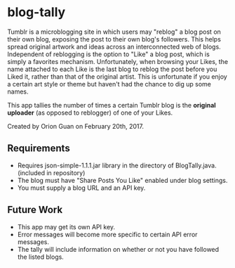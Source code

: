 # blog-tally
Tumblr is a microblogging site in which users may "reblog" a blog post on their own blog, exposing the post to their own blog's followers. This helps spread original artwork and ideas across an interconnected web of blogs. Independent of reblogging is the option to "Like" a blog post, which is simply a favorites mechanism. Unfortunately, when browsing your Likes, the name attached to each Like is the last blog to reblog the post before you Liked it, rather than that of the original artist. This is unfortunate if you enjoy a certain art style or theme but haven't had the chance to dig up some names.

This app tallies the number of times a certain Tumblr blog is the **original uploader** (as opposed to reblogger) of one of your Likes.

Created by Orion Guan on February 20th, 2017.

## Requirements
* Requires json-simple-1.1.1.jar library in the directory of BlogTally.java. (included in repository)
* The blog must have "Share Posts You Like" enabled under blog settings.
* You must supply a blog URL and an API key.

## Future Work
* This app may get its own API key.
* Error messages will become more specific to certain API error messages.
* The tally will include information on whether or not you have followed the listed blogs.

